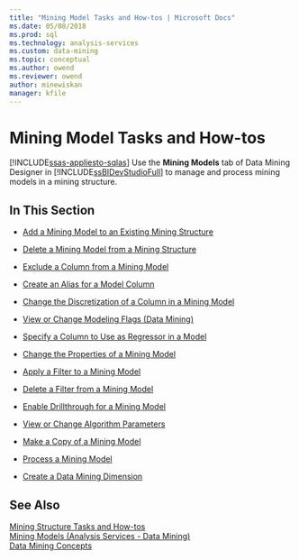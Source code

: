 ```yaml
---
title: "Mining Model Tasks and How-tos | Microsoft Docs"
ms.date: 05/08/2018
ms.prod: sql
ms.technology: analysis-services
ms.custom: data-mining
ms.topic: conceptual
ms.author: owend
ms.reviewer: owend
author: minewiskan
manager: kfile
---
```

# Mining Model Tasks and How-tos
[!INCLUDE[ssas-appliesto-sqlas](../../includes/ssas-appliesto-sqlas.md)]
  Use the **Mining Models** tab of Data Mining Designer in [!INCLUDE[ssBIDevStudioFull](../../includes/ssbidevstudiofull-md.md)] to manage and process mining models in a mining structure.  
  
## In This Section  
  
-   [Add a Mining Model to an Existing Mining Structure](../../analysis-services/data-mining/add-a-mining-model-to-an-existing-mining-structure.md)  
  
-   [Delete a Mining Model from a Mining Structure](../../analysis-services/data-mining/delete-a-mining-model-from-a-mining-structure.md)  
  
-   [Exclude a Column from a Mining Model](../../analysis-services/data-mining/exclude-a-column-from-a-mining-model.md)  
  
-   [Create an Alias for a Model Column](../../analysis-services/data-mining/create-an-alias-for-a-model-column.md)  
  
-   [Change the Discretization of a Column in a Mining Model](../../analysis-services/data-mining/change-the-discretization-of-a-column-in-a-mining-model.md)  
  
-   [View or Change Modeling Flags &#40;Data Mining&#41;](../../analysis-services/data-mining/view-or-change-modeling-flags-data-mining.md)  
  
-   [Specify a Column to Use as Regressor in a Model](../../analysis-services/data-mining/specify-a-column-to-use-as-regressor-in-a-model.md)  
  
-   [Change the Properties of a Mining Model](../../analysis-services/data-mining/change-the-properties-of-a-mining-model.md)  
  
-   [Apply a Filter to a Mining Model](../../analysis-services/data-mining/apply-a-filter-to-a-mining-model.md)  
  
-   [Delete a Filter from a Mining Model](../../analysis-services/data-mining/delete-a-filter-from-a-mining-model.md)  
  
-   [Enable Drillthrough for a Mining Model](../../analysis-services/data-mining/enable-drillthrough-for-a-mining-model.md)  
  
-   [View or Change Algorithm Parameters](../../analysis-services/data-mining/view-or-change-algorithm-parameters.md)  
  
-   [Make a Copy of a Mining Model](../../analysis-services/data-mining/make-a-copy-of-a-mining-model.md)  
  
-   [Process a Mining Model](../../analysis-services/data-mining/process-a-mining-model.md)  
  
-   [Create a Data Mining Dimension](../../analysis-services/data-mining/create-a-data-mining-dimension.md)  
  
## See Also  
 [Mining Structure Tasks and How-tos](../../analysis-services/data-mining/mining-structure-tasks-and-how-tos.md)   
 [Mining Models &#40;Analysis Services - Data Mining&#41;](../../analysis-services/data-mining/mining-models-analysis-services-data-mining.md)   
 [Data Mining Concepts](../../analysis-services/data-mining/data-mining-concepts.md)  
  
  
